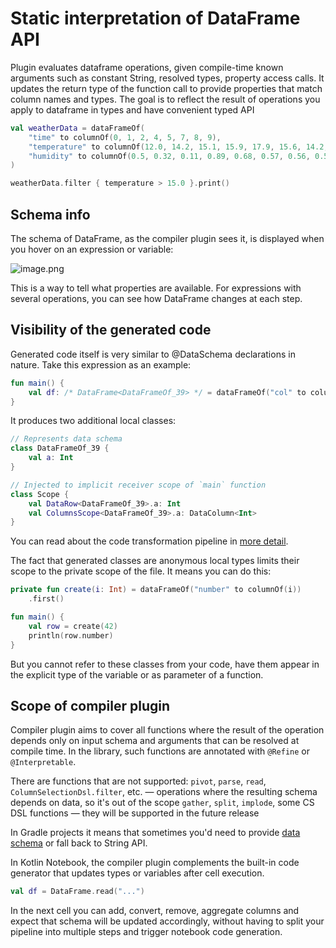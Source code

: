 # Static interpretation of DataFrame API

Plugin evaluates dataframe operations, given compile-time known arguments such as constant String, resolved types, property access calls.
It updates the return type of the function call to provide properties that match column names and types.
The goal is to reflect the result of operations you apply to dataframe in types and have convenient typed API

```kotlin
val weatherData = dataFrameOf(
    "time" to columnOf(0, 1, 2, 4, 5, 7, 8, 9),
    "temperature" to columnOf(12.0, 14.2, 15.1, 15.9, 17.9, 15.6, 14.2, 24.3),
    "humidity" to columnOf(0.5, 0.32, 0.11, 0.89, 0.68, 0.57, 0.56, 0.5)
)

weatherData.filter { temperature > 15.0 }.print()
```

## Schema info

The schema of DataFrame, as the compiler plugin sees it,
is displayed when you hover on an expression or variable:

![image.png](schema_info.png)

This is a way to tell what properties are available.
For expressions with several operations, you can see how DataFrame changes at each step.

## Visibility of the generated code

Generated code itself is very similar to @DataSchema declarations in nature.
Take this expression as an example:

```kotlin
fun main() {
    val df: /* DataFrame<DataFrameOf_39> */ = dataFrameOf("col" to columnOf(42))
}
```

It produces two additional local classes:

```kotlin
// Represents data schema
class DataFrameOf_39 {
    val a: Int
}

// Injected to implicit receiver scope of `main` function
class Scope {
    val DataRow<DataFrameOf_39>.a: Int
    val ColumnsScope<DataFrameOf_39>.a: DataColumn<Int>
}
```

You can read about the code transformation pipeline in [more detail](https://youtrack.jetbrains.com/issue/KT-65859).

The fact that generated classes are anonymous local types limits their scope to the private scope of the file.
It means you can do this:

```kotlin
private fun create(i: Int) = dataFrameOf("number" to columnOf(i))
    .first()

fun main() {
    val row = create(42)
    println(row.number)
}
```

But you cannot refer to these classes from your code, have them appear in the explicit type of the variable or as parameter of a function.

## Scope of compiler plugin

Compiler plugin aims to cover all functions where the result of the operation depends only on input schema and arguments that can be resolved at compile time.
In the library, such functions are annotated with `@Refine` or `@Interpretable`.

There are functions that are not supported:
`pivot`, `parse`, `read`, `ColumnSelectionDsl.filter`, etc. — operations where the resulting schema depends on data, so it's out of the scope 
`gather`, `split`, `implode`, some CS DSL functions — they will be supported in the future release

In Gradle projects it means that sometimes you'd need to provide [data schema](dataSchema.md) or fall back to String API.

In Kotlin Notebook, the compiler plugin complements the built-in code generator that updates types or variables after cell execution.

```kotlin
val df = DataFrame.read("...")
```

In the next cell you can add, convert, remove, aggregate columns and expect that schema will be updated accordingly, 
without having to split your pipeline into multiple steps and trigger notebook code generation.


